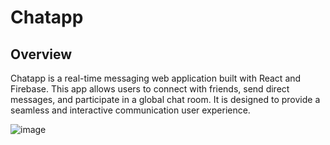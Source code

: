 # Chatapp

## Overview
Chatapp is a real-time messaging web application built with React and Firebase. 
This app allows users to connect with friends, send direct messages, and participate in a global chat room. 
It is designed to provide a seamless and interactive communication user experience.

![image](https://github.com/user-attachments/assets/9d501918-cc75-4f35-b32f-b5909b2acd1f)
